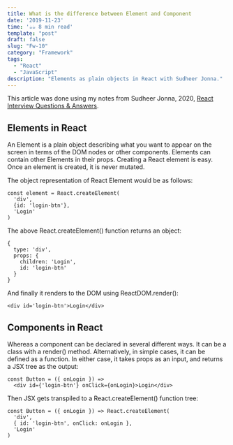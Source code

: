 ```yaml
---
title: What is the difference between Element and Component
date: '2019-11-23'
time: '☕️☕️ 8 min read'
template: "post"
draft: false
slug: "Fw-10"
category: "Framework"
tags:
  - "React"
  - "JavaScript"
description: "Elements as plain objects in React with Sudheer Jonna."
---
```


This article was done using my notes from Sudheer Jonna, 2020, [React Interview Questions & Answers](https://github.com/sudheerj/reactjs-interview-questions#what-is-react).

## Elements in React

An Element is a plain object describing what you want to appear on the screen in terms of the DOM nodes or other components. Elements can contain other Elements in their props. Creating a React element is easy. Once an element is created, it is never mutated.

The object representation of React Element would be as follows:

```
const element = React.createElement(
  'div',
  {id: 'login-btn'},
  'Login'
)
```

The above React.createElement() function returns an object:

```
{
  type: 'div',
  props: {
    children: 'Login',
    id: 'login-btn'
  }
}
```

And finally it renders to the DOM using ReactDOM.render():

```
<div id='login-btn'>Login</div>
```

## Components in React

Whereas a component can be declared in several different ways. It can be a class with a render() method. Alternatively, in simple cases, it can be defined as a function. In either case, it takes props as an input, and returns a JSX tree as the output:

```
const Button = ({ onLogin }) =>
  <div id={'login-btn'} onClick={onLogin}>Login</div>
```

Then JSX gets transpiled to a React.createElement() function tree:

```
const Button = ({ onLogin }) => React.createElement(
  'div',
  { id: 'login-btn', onClick: onLogin },
  'Login'
)
```

